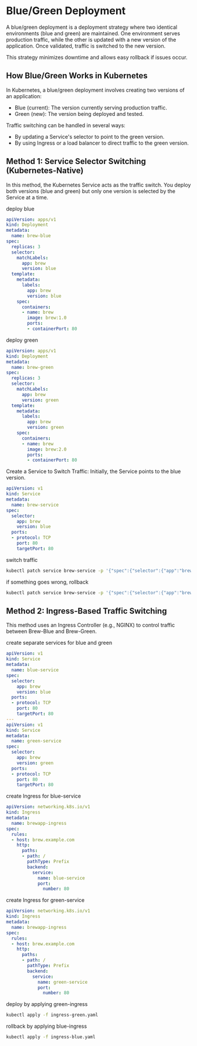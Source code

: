 # Blue/Green Deployment 

A blue/green deployment is a deployment strategy where two identical environments (blue and green) are maintained. One environment serves production traffic, while the other is updated with a new version of the application. Once validated, traffic is switched to the new version.

This strategy minimizes downtime and allows easy rollback if issues occur.

## How Blue/Green Works in Kubernetes

In Kubernetes, a blue/green deployment involves creating two versions of an application:

- Blue (current): The version currently serving production traffic.
- Green (new): The version being deployed and tested.

Traffic switching can be handled in several ways:

- By updating a Service's selector to point to the green version.
- By using Ingress or a load balancer to direct traffic to the green version.

## Method 1: Service Selector Switching (Kubernetes-Native)

In this method, the Kubernetes Service acts as the traffic switch. You deploy both versions (blue and green) but only one version is selected by the Service at a time.

deploy blue

```yaml
apiVersion: apps/v1
kind: Deployment
metadata:
  name: brew-blue
spec:
  replicas: 3
  selector:
    matchLabels:
      app: brew
      version: blue
  template:
    metadata:
      labels:
        app: brew
        version: blue
    spec:
      containers:
      - name: brew
        image: brew:1.0
        ports:
        - containerPort: 80
```

deploy green

```yaml
apiVersion: apps/v1
kind: Deployment
metadata:
  name: brew-green
spec:
  replicas: 3
  selector:
    matchLabels:
      app: brew
      version: green
  template:
    metadata:
      labels:
        app: brew
        version: green
    spec:
      containers:
      - name: brew
        image: brew:2.0
        ports:
        - containerPort: 80

```

Create a Service to Switch Traffic: Initially, the Service points to the blue version.

```yaml
apiVersion: v1
kind: Service
metadata:
  name: brew-service
spec:
  selector:
    app: brew
    version: blue
  ports:
  - protocol: TCP
    port: 80
    targetPort: 80
```

switch traffic

```bash
kubectl patch service brew-service -p '{"spec":{"selector":{"app":"brew","version":"green"}}}'
```

if something goes wrong, rollback
```bash
kubectl patch service brew-service -p '{"spec":{"selector":{"app":"brew","version":"blue"}}}'
```

## Method 2: Ingress-Based Traffic Switching

This method uses an Ingress Controller (e.g., NGINX) to control traffic between Brew-Blue and Brew-Green.

create separate services for blue and green

```yaml
apiVersion: v1
kind: Service
metadata:
  name: blue-service
spec:
  selector:
    app: brew
    version: blue
  ports:
  - protocol: TCP
    port: 80
    targetPort: 80
---
apiVersion: v1
kind: Service
metadata:
  name: green-service
spec:
  selector:
    app: brew
    version: green
  ports:
  - protocol: TCP
    port: 80
    targetPort: 80
```

create Ingress for blue-service

```yaml
apiVersion: networking.k8s.io/v1
kind: Ingress
metadata:
  name: brewapp-ingress
spec:
  rules:
  - host: brew.example.com
    http:
      paths:
      - path: /
        pathType: Prefix
        backend:
          service:
            name: blue-service
            port:
              number: 80
```

create Ingress for green-service

```yaml
apiVersion: networking.k8s.io/v1
kind: Ingress
metadata:
  name: brewapp-ingress
spec:
  rules:
  - host: brew.example.com
    http:
      paths:
      - path: /
        pathType: Prefix
        backend:
          service:
            name: green-service
            port:
              number: 80
```

deploy by applying green-ingress

```bash
kubectl apply -f ingress-green.yaml
```

rollback by applying blue-ingress

```bash
kubectl apply -f ingress-blue.yaml
```

